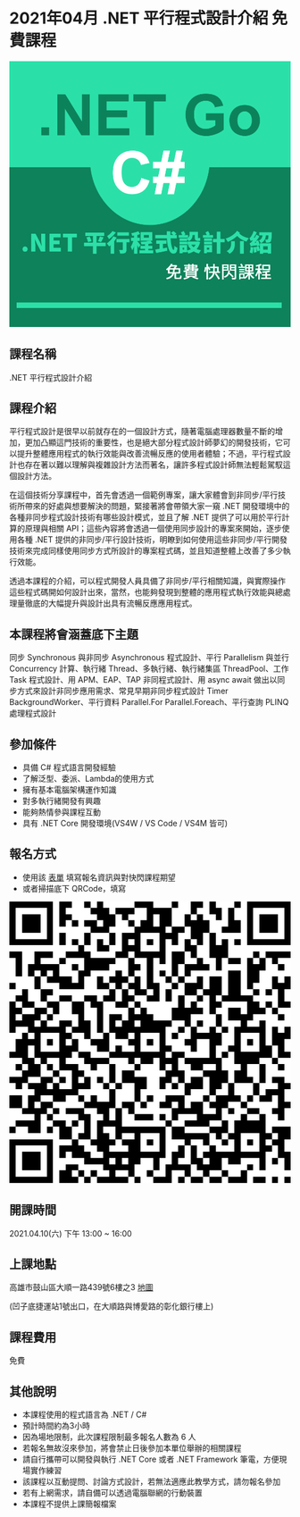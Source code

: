 # 2021年04月 .NET 平行程式設計介紹 免費課程

![.NET 平行程式設計介紹 免費課程](../Images/Csharp952.png)

## 課程名稱
.NET 平行程式設計介紹

## 課程介紹
平行程式設計是很早以前就存在的一個設計方式，隨著電腦處理器數量不斷的增加，更加凸顯這門技術的重要性，也是絕大部分程式設計師夢幻的開發技術，它可以提升整體應用程式的執行效能與改善流暢反應的使用者體驗；不過，平行程式設計也存在著以難以理解與複雜設計方法而著名，讓許多程式設計師無法輕鬆駕馭這個設計方法。

在這個技術分享課程中，首先會透過一個範例專案，讓大家體會到非同步/平行技術所帶來的好處與想要解決的問題，緊接著將會帶領大家一窺 .NET 開發環境中的各種非同步程式設計技術有哪些設計模式，並且了解 .NET 提供了可以用於平行計算的原理與相關 API；這些內容將會透過一個使用同步設計的專案來開始，逐步使用各種 .NET 提供的非同步/平行設計技術，明瞭到如何使用這些非同步/平行開發技術來完成同樣使用同步方式所設計的專案程式碼，並且知道整體上改善了多少執行效能。

透過本課程的介紹，可以程式開發人員具備了非同步/平行相關知識，與實際操作這些程式碼開如何設計出來，當然，也能夠發現到整體的應用程式執行效能與總處理量徹底的大幅提升與設計出具有流暢反應應用程式。

## 本課程將會涵蓋底下主題

同步 Synchronous  與非同步 Asynchronous 程式設計、平行 Parallelism 與並行 Concurrency 計算、執行緒 Thread、多執行緒、執行緒集區 ThreadPool、工作 Task 程式設計、用 APM、EAP、TAP 非同程式設計、用 async await 做出以同步方式來設計非同步應用需求、常見早期非同步程式設計 Timer BackgroundWorker、平行資料 Parallel.For Parallel.Foreach、平行查詢 PLINQ 處理程式設計

## 參加條件
* 具備 C# 程式語言開發經驗
* 了解泛型、委派、Lambda的使用方式
* 擁有基本電腦架構運作知識
* 對多執行緒開發有興趣
* 能夠熱情參與課程互動
* 具有 .NET Core 開發環境(VS4W / VS Code / VS4M 皆可)

## 報名方式
* 使用該 [表單](https://forms.office.com/Pages/ResponsePage.aspx?id=DQSIkWdsW0yxEjajBLZtrQAAAAAAAAAAAAEXiDYu_HJUMjcwUVYxMFNTOEZUWVdVQUJWNEFXRkNJOS4u) 填寫報名資訊與對快閃課程期望
* 或者掃描底下 QRCode，填寫

![202104 .NET 平行程式設計介紹_ 課程報名申請表](../Images/Csharp942.png)

## 開課時間
2021.04.10(六) 下午 13:00 ~ 16:00

## 上課地點
高雄市鼓山區大順一路439號6樓之3 [地圖](https://www.google.com.tw/maps/place/804%E9%AB%98%E9%9B%84%E5%B8%82%E9%BC%93%E5%B1%B1%E5%8C%BA%E5%A4%A7%E9%A0%86%E4%B8%80%E8%B7%AF439%E8%99%9F9%E8%99%9F%E6%A8%93%E4%B9%8B3/@22.6557144,120.3004975,17z/data=!3m1!4b1!4m5!3m4!1s0x346e04fe86e55555:0x4191a31bd8c1f2c!8m2!3d22.6557144!4d120.3026915)

(凹子底捷運站1號出口，在大順路與博愛路的彰化銀行樓上)

## 課程費用
免費

## 其他說明
* 本課程使用的程式語言為 .NET / C#
* 預計時間約為3小時
* 因為場地限制，此次課程限制最多報名人數為 6 人
* 若報名無故沒來參加，將會禁止日後參加本單位舉辦的相關課程
* 請自行攜帶可以開發與執行 .NET Core 或者 .NET Framework 筆電，方便現場實作練習
* 該課程以互動提問、討論方式設計，若無法適應此教學方式，請勿報名參加
* 若有上網需求，請自備可以透過電腦聯網的行動裝置
* 本課程不提供上課簡報檔案
